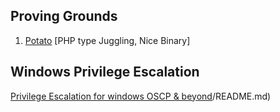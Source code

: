 ## Proving Grounds
1. [Potato](./Proving%20Grounds/play/potato.md) [PHP type Juggling, Nice Binary]


## Windows Privilege Escalation

[Privilege Escalation for windows OSCP & beyond](WIndows%20Privilege%20Escalation%20\(Tib3rius\))/README.md)